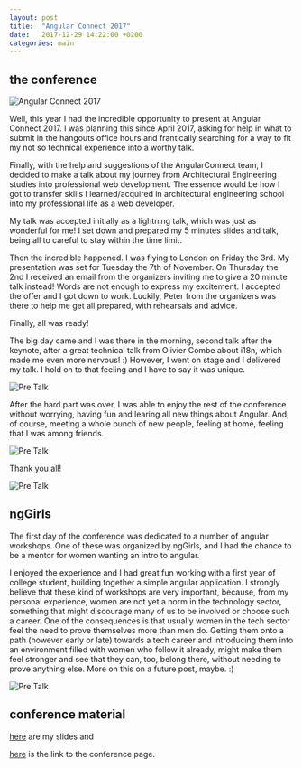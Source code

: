 ```yaml
---
layout: post
title:  "Angular Connect 2017"
date:   2017-12-29 14:22:00 +0200
categories: main
---
```


## the conference

![Angular Connect 2017]({{"/assets/img/panorama.jpg"}})

Well, this year I had the incredible opportunity to present at Angular Connect 2017. 
I was planning this since April 2017, asking for help in what to submit
in the hangouts office hours and frantically searching for a way to fit my
not so technical experience into a worthy talk.

Finally, with the help and suggestions of the AngularConnect team, I decided
to make a talk about my journey from Architectural Engineering studies into
professional web development. The essence would be how I got to transfer skills I
learned/acquired in architectural engineering school into my professional life as a web developer.

My talk was accepted initially as a lightning talk, which was just as wonderful for me!
I set down and prepared my 5 minutes slides and talk, being all to careful to stay within the time limit.

Then the incredible happened. I was flying to London on Friday the 3rd. My presentation was set for Tuesday the 7th of
 November. On Thursday the 2nd I received an email from the organizers inviting me to give a 20 minute talk instead!
 Words are not enough to express my excitement. I accepted the offer and I got down to work. Luckily, Peter from the
 organizers was there to help me get all prepared, with rehearsals and advice.
 
 Finally, all was ready!
 
 The big day came and I was there in the morning, second talk after the keynote, after a great technical talk from
 Olivier Combe about i18n, which made me even more nervous! :) However, I went on stage and I delivered my talk.
 I hold on to that feeling and I have to say it was unique.
 
![Pre Talk]({{"/assets/img/oliv.jpg"}})
 
 
 After the hard part was over, I was able to enjoy the rest of the conference without worrying, having fun and 
 learing all new things about Angular. And, of course, meeting a whole bunch of new people, feeling at home,
 feeling that I was among friends. 

![Pre Talk]({{"/assets/img/games.jpg"}})
 
 Thank you all!
 
![Pre Talk]({{"/assets/img/friends.jpg"}})

 
## ngGirls
 
The first day of the conference was dedicated to a number of angular workshops. One of these was organized by ngGirls,
and I had the chance to be a mentor for women wanting an intro to angular.

I enjoyed the experience and I had great fun working with a first year of college student, building together a simple
 angular application. I strongly believe that these kind of workshops are very important, because, from my personal 
 experience, women are not yet a norm in the technology sector, something that might discourage many of us to 
 be involved or choose such a career. One of the consequences is that usually women in the tech sector feel the need
 to prove themselves more than men do. Getting them onto a path (however early or late) towards a tech career and
 introducing them into an environment filled with women who follow it already, might make them feel stronger
 and see that they can, too, belong there, without needing to prove anything else. More on this on a future post,
 maybe. :)
 
 ![Pre Talk]({{"/assets/img/girls.jpg"}})


## conference material

[here](https://drive.google.com/file/d/1hH_NCUj165pc9tcTb7cabw8u5MrvZXg4/view) are my slides and

[here](https://www.angularconnect.com/2017/) is the link to the conference page.